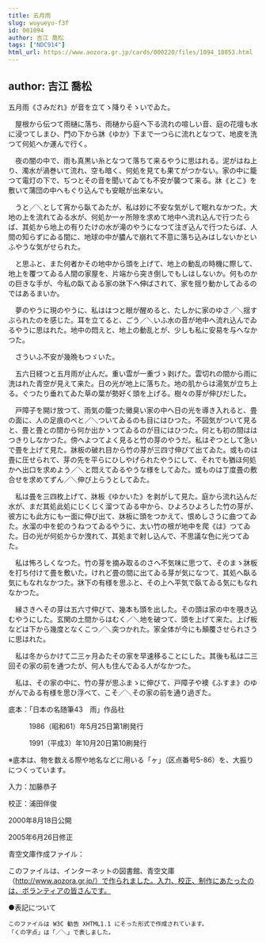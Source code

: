 ```yaml
---
title: 五月雨
slug: wuyueyu-f3f
id: 001094
author: 吉江 喬松
tags: ["NDC914"]
html_url: https://www.aozora.gr.jp/cards/000220/files/1094_18853.html
---
```


## author: 吉江 喬松

五月雨《さみだれ》が音を立てゝ降りそゝいでゐた。

　屋根から伝つて雨樋に落ち、雨樋から庭へ下る流れの喧しい音、庭の花壇も水に浸つてしまひ、門の下から牀《ゆか》下まで一つらに流れとなつて、地皮を洗つて何処へか運んで行く。

　夜の闇の中で、雨も真黒い糸となつて落ちて来るやうに思はれる。泥がはね上り、濁水が渦巻いて流れ、空も暗く、何処を見ても果てがつかない。家の中に籠つて電灯の下で、ぢつとその音を聞いてゐても不安が襲つて来る。牀《とこ》を敷いて蒲団の中へもぐり込んでも安眠が出来ない。

　うと／＼として宵から臥てゐたが、私は妙に不安な気がして眠れなかつた。大地の上を流れてゐる水が、何処か一ヶ所隙を求めて地中へ流れ込んで行つたらば、其処から地上の有りたけの水が滝のやうになつて注ぎ込んで行つたらば、人間の知らずにゐる間に、地球の中が膿んで崩れて不意に落ち込みはしないかといふやうな気がせられた。

　と思ふと、また何者かその地中から頭を上げて、地上の動乱の時機に際して、地上を覆つてゐる人間の家屋を、片端から突き倒しでもしはしないか。何ものかの巨きな手が、今私の臥てゐる家の牀下へ伸ばされて、家を揺り動かしてゐるのではあるまいか。

　夢のやうに現のやうに、私ははつと眼が醒めると、たしかに家のゆさ／＼揺すぶられたのを感じた。耳を立てると、ごう／＼いふ水の音が地中へ流れ込んでゐるやうに思はれた。地中の悶えと、地上の動乱とが、少しも私に安易を与へなかつた。

　さういふ不安が幾晩もつゞいた。

　五六日経つと五月雨が止んだ。重い雲が一重づゝ剥げた。雲切れの間から雨に洗はれた青空が見えて来た。日の光が地上に落ちた。地の肌からは湯気が立ち上る。ぐつたり垂れてゐた草の葉が勢好く頭を上げる。樹々の芽が伸びだした。

　戸障子を開け放つて、雨気の籠つた黴臭い家の中へ日の光を導き入れると、畳の面に、人の足痕のべと／＼ついてゐるのも目にはひつた。不図気がついて見ると、畳と畳との間から何か出かゝつてゐるのが目にはひつた。何とも初の間ははつきりしなかつた。傍へよつてよく見ると竹の芽のやうだ。私はぞつとして急いで畳を上げて見た。牀板の破れ目から竹の芽が三四寸伸びて出てゐた。或ものは畳に圧せられて、芽の先を平らにひしやげられたやうにして、それでも猶ほ何処かへ出口を求めよう／＼と悶えてゐるやうな様をしてゐた。或ものは丁度畳の敷合せを求めてずん／＼伸び上らうとしてゐた。

　私は畳を三四枚上げて、牀板《ゆかいた》を剥がして見た。庭から流れ込んだ水が、まだ其処此処にじくじく溜つてゐる中から、ひよろひよろした竹の芽が、彼方にも此方にも一面に伸び出て、牀板に頭をつかえて、恨めしさうに曲つてゐた。水溜の中を蛇のうねつてゐるやうに、太い竹の根が地中を爬《は》つてゐた。日の光が何処からか洩れて、其処まで射し込んで、不思議な色に光つてゐた。

　私は怖ろしくなつた。竹の芽を摘み取るのさへ不気味に思つて、そのまゝ牀板を打ち付けて畳を敷いた。けれど畳の間に出てゐる芽が気になつて、其処へ臥る気にもなれなかつた。牀下の有様を思ふと、その上へ平気で臥てゐる気にもなれなかつた。

　縁さきへその芽は五六寸伸びて、幾本も頭を出した。その頭は家の中を覗き込むやうにした。玄関の土間からはむく／＼地を破つて、頭を上げて来た。上げ板などは下から幾度となくこつ／＼突つかれた。家全体が今にも顛覆させられさうに思はれた。

　私は冬からかけて二三ヶ月ゐたその家を早速移ることにした。其後も私は二三回その家の前を通つたが、何人も住んでゐる人がなかつた。

　私は、その家の中に、竹の芽が思ふまゝに伸びて、戸障子や襖《ふすま》のゆがんでゐる有様を思ひ浮べて、こそ／＼その家の前を通り過ぎた。













底本：「日本の名随筆43　雨」作品社


　　　1986（昭和61）年5月25日第1刷発行

　　　1991（平成3）年10月20日第10刷発行

※底本は、物を数える際や地名などに用いる「ヶ」（区点番号5-86）を、大振りにつくっています。

入力：加藤恭子

校正：浦田伴俊

2000年8月18日公開

2005年6月26日修正

青空文庫作成ファイル：

このファイルは、インターネットの図書館、青空文庫（http://www.aozora.gr.jp/）で作られました。入力、校正、制作にあたったのは、ボランティアの皆さんです。









●表記について


	このファイルは W3C 勧告 XHTML1.1 にそった形式で作成されています。
	「くの字点」は「／＼」で表しました。